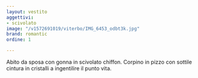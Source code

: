```yaml
---
layout: vestito
aggettivi:
- scivolato
image: "/v1572691019/viterbo/IMG_6453_odbt3k.jpg"
brand: romantic
ordine: 1

---
```

Abito da sposa con gonna in scivolato chiffon. Corpino in pizzo con sottile cintura in cristalli a ingentilire il punto vita.